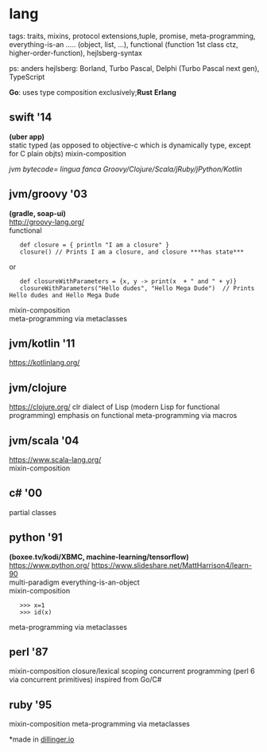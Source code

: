 
#  lang

tags: traits, mixins, protocol extensions,tuple, promise, meta-programming, everything-is-an ..... (object, list, ...), functional (function 1st class ctz, higher-order-function), hejlsberg-syntax

ps: anders hejlsberg: Borland, Turbo Pascal, Delphi (Turbo Pascal next gen), TypeScript  

**Go**: uses type composition exclusively;**Rust** **Erlang**

## swift '14
**(uber app)**  
static typed (as opposed to objective-c which is dynamically type, except for C plain objts)
mixin-composition   


_jvm bytecode= lingua fanca Groovy/Clojure/Scala/jRuby/jPython/Kotlin_

## jvm/groovy '03   
**(gradle, soap-ui)**  
 http://groovy-lang.org/     
 functional
~~~~ 
   def closure = { println "I am a closure" }
   closure() // Prints I am a closure, and closure ***has state***
~~~~   
or   
~~~~  
   def closureWithParameters = {x, y -> print(x  + " and " + y)}
   closureWithParameters("Hello dudes", "Hello Mega Dude")  // Prints Hello dudes and Hello Mega Dude
~~~~
mixin-composition   
meta-programming via metaclasses

## jvm/kotlin '11    
 https://kotlinlang.org/ 

## jvm/clojure    
 https://clojure.org/
clr
dialect of Lisp (modern Lisp for functional programming)
emphasis on functional
meta-programming via macros

## jvm/scala '04      
 https://www.scala-lang.org/   
mixin-composition   

## c# '00
 partial classes
 

## python '91   
**(boxee.tv/kodi/XBMC, machine-learning/tensorflow)**  
 https://www.python.org/ 
 https://www.slideshare.net/MattHarrison4/learn-90  
 multi-paradigm
 everything-is-an-object  
 mixin-composition  
~~~~
   >>> x=1 
   >>> id(x)
~~~~
meta-programming via metaclasses

## perl '87  
mixin-composition
closure/lexical scoping
concurrent programming (perl 6 via concurrent primitives) inspired from Go/C#
 
## ruby '95   
mixin-composition
meta-programming via metaclasses


*made in [dillinger.io](http://dillinger.io)


